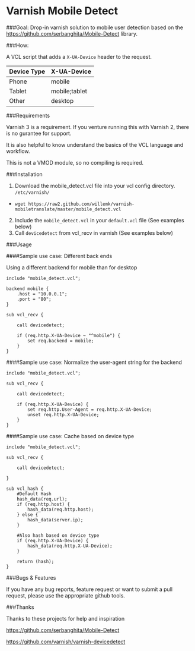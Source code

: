 Varnish Mobile Detect
=======================

###Goal:
Drop-in varnish solution to mobile user detection based on the https://github.com/serbanghita/Mobile-Detect library.

###How:

A VCL script that adds a `X-UA-Device` header to the request.

Device Type|X-UA-Device
-----------|------------
Phone      |  mobile
Tablet     |  mobile;tablet
Other      |  desktop

###Requirements

Varnish 3 is a requirement. If you venture running this with Varnish 2, there is no gurantee for support. 

It is also helpful to know understand the basics of the VCL language and workflow. 

This is not a VMOD module, so no compiling is required. 

###Installation

1. Download the mobile_detect.vcl file into your vcl config directory. `/etc/varnish/`
 * `wget https://raw2.github.com/willemk/varnish-mobiletranslate/master/mobile_detect.vcl`
2. Include the `mobile_detect.vcl` in your `default.vcl` file (See examples below)
3. Call `devicedetect` from vcl_recv in varnish (See examples below)

###Usage

####Sample use case: Different back ends

Using a different backend for mobile than for desktop 


```
include "mobile_detect.vcl";

backend mobile {
    .host = "10.0.0.1";
    .port = "80";
}

sub vcl_recv {

    call devicedetect;

    if (req.http.X-UA-Device ~ "^mobile") {
        set req.backend = mobile;
    }
}

```
####Sample use case: Normalize the user-agent string for the backend


```
include "mobile_detect.vcl";

sub vcl_recv {

    call devicedetect;

    if (req.http.X-UA-Device) {
        set req.http.User-Agent = req.http.X-UA-Device;
        unset req.http.X-UA-Device;
    }
}

```

####Sample use case: Cache based on device type


```
include "mobile_detect.vcl";

sub vcl_recv {

    call devicedetect;

}

sub vcl_hash {
    #Default Hash
    hash_data(req.url);
    if (req.http.host) {
        hash_data(req.http.host);
    } else {
        hash_data(server.ip);
    }
    
    #Also hash based on device type
    if (req.http.X-UA-Device) {
        hash_data(req.http.X-UA-Device);
    }
    
    return (hash);
}

```

###Bugs & Features

If you have any bug reports, feature request or want to submit a pull request, please use the appropriate github tools. 


###Thanks

Thanks to these projects for help and inspiration

https://github.com/serbanghita/Mobile-Detect

https://github.com/varnish/varnish-devicedetect
